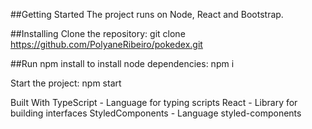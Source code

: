 ##Getting Started The project runs on Node, React and Bootstrap.

##Installing Clone the repository: git clone https://github.com/PolyaneRibeiro/pokedex.git

##Run npm install to install node dependencies: npm i

Start the project:
npm start

Built With
TypeScript - Language for typing scripts
React - Library for building interfaces
StyledComponents - Language styled-components